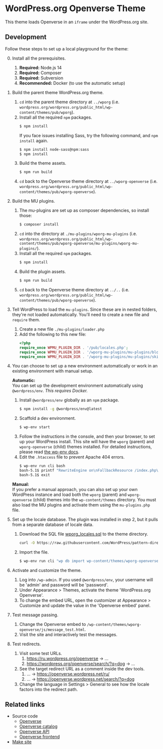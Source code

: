 # WordPress.org Openverse Theme

This theme loads Openverse in an `iframe` under the WordPress.org site.

## Development

Follow these steps to set up a local playground for the theme:

0.  Install all the prerequisites.

    1.  **Required:** Node.js 14
    2.  **Required:** Composer
    3.  **Required:** Subversion
    3.  **Recommended:** Docker (to use the automatic setup)

1.  Build the parent theme WordPress.org theme.

    1.  `cd` into the parent theme directory at `../wporg`
        (i.e. `wordpress.org/wordpress.org/public_html/wp-content/themes/pub/wporg`).
    2.  Install all the required `npm` packages.
        ```bash
        $ npm install
        ```
        If you face issues installing Sass, try the following command, and
        `npm install` again.
        ```bash
        $ npm install node-sass@npm:sass
        $ npm install
        ```
    3.  Build the theme assets.
        ```bash
        $ npm run build
        ```
    4.  `cd` back to the Openverse theme directory at `../wporg-openverse`
        (i.e. `wordpress.org/wordpress.org/public_html/wp-content/themes/pub/wporg-openverse`).

2.  Build the MU plugins.

    1.  The mu-plugins are set up as composer dependencies, so install those:
        ```bash
        $ composer install
        ```
    2.  `cd` into the directory at `./mu-plugins/wporg-mu-plugins`
        (i.e. `wordpress.org/wordpress.org/public_html/wp-content/themes/pub/wporg-openverse/mu-plugins/wporg-mu-plugins/`).
    3.  Install all the required `npm` packages.
        ```bash
        $ npm install
        ```
    4.  Build the plugin assets.
        ```bash
        $ npm run build
        ```
    5.  `cd` back to the Openverse theme directory at `../..`
        (i.e. `wordpress.org/wordpress.org/public_html/wp-content/themes/pub/wporg-openverse`).

3.  Tell WordPress to load the `mu-plugins`. Since these are in nested folders, they're not loaded automatically. You'll need to create a new file and `require` them.

    1.  Create a new file `./mu-plugins/loader.php`
    2.  Add the following to this new file:
        ```php
        <?php
        require_once WPMU_PLUGIN_DIR . '/pub/locales.php';
        require_once WPMU_PLUGIN_DIR . '/wporg-mu-plugins/mu-plugins/blocks/global-header-footer/blocks.php';
        require_once WPMU_PLUGIN_DIR . '/wporg-mu-plugins/mu-plugins/skip-to/skip-to.php';
        ```

4.  You can choose to set up a new environment automatically or work in an
    existing environment with manual setup.

    **Automatic:**  
    You can set up the development environment automatically using
    `@wordpress/env`. _This requires Docker._

    1.  Install `@wordpress/env` globally as an `npm` package.
        ```bash
        $ npm install -g @wordpress/env@latest
        ```
    2.  Scaffold a dev environment.
        ```bash
        $ wp-env start
        ```
    3.  Follow the instructions in the console, and then your browser, to set up
        your WordPress install. This site will have the `wporg` (parent) and
        `wporg-openverse` (child) themes installed. For detailed instructions,
        please read [the wp-env docs](https://developer.wordpress.org/block-editor/reference-guides/packages/packages-env/).
    4.  Edit the `.htaccess` file to prevent Apache 404 errors.
        ```bash
        $ wp-env run cli bash
        bash-5.1$ printf "RewriteEngine on\nFallbackResource /index.php\n" > .htaccess
        bash-5.1$ exit
        ```

    **Manual:**  
    If you prefer a manual approach, you can also set up your own WordPress
    instance and load both the `wporg` (parent) and `wporg-openverse` (child)
    themes into the `wp-content/themes` directory. You must also load the MU
    plugins and activate them using the `mu-plugins.php` file.

5.  Set up the locale database. The plugin was installed in step 2, but it pulls from a separate database of locale data.

    1.  Download the SQL file [wporg_locales.sql](https://raw.githubusercontent.com/WordPress/pattern-directory/trunk/.wp-env/data/wporg_locales.sql) to the theme directory.
        ```bash
        curl -O https://raw.githubusercontent.com/WordPress/pattern-directory/trunk/.wp-env/data/wporg_locales.sql
        ```
    2.  Import the file.
        ```bash
        $ wp-env run cli "wp db import wp-content/themes/wporg-openverse/wporg_locales.sql"
        ```

6.  Activate and customize the theme.

    1.  Log into `/wp-admin`. If you used `@wordpress/env`, your username will
        be 'admin' and password will be 'password'.
    2.  Under Appearance > Themes, activate the theme 'WordPress.org Openverse'.
    3.  To change the embed URL, open the customizer at Appearance > Customize
        and update the value in the 'Openverse embed' panel.

7.  Test message passing.

    1.  Change the Openverse embed to
        `/wp-content/themes/wporg-openverse/js/message_test.html`.
    2.  Visit the site and interactively test the messages.

8. Test redirects.

    1.  Visit some test URLs.
        1.  https://ru.wordpress.org/openverse → ...
        2.  https://wordpress.org/openverse/search/?q=dog → ...
    2.  See the target redirect URL as a comment inside the dev tools.
        1.  ... → https://openverse.wordpress.net/ru/
        2.  ... → https://openverse.wordpress.net/search/?q=dog
    3.  Change the language in Settings > General to see how the locale factors
        into the redirect path.

## Related links

- Source code
    - [Openverse](https://github.com/WordPress/openverse)
    - [Openverse catalog](https://github.com/WordPress/openverse-catalog)
    - [Openverse API](https://github.com/WordPress/openverse-api)
    - [Openverse frontend](https://github.com/WordPress/openverse-frontend)
- [Make site](https://make.wordpress.org/openverse/)
